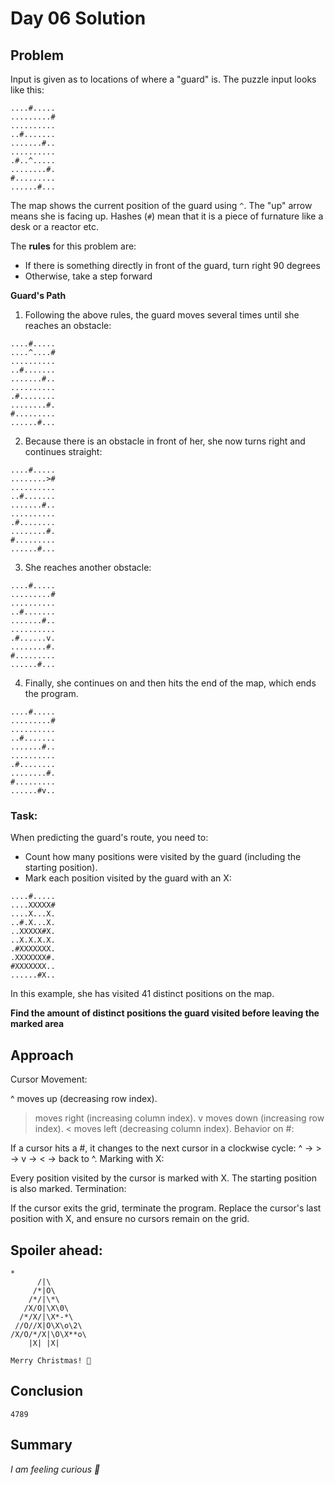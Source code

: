 # Day 06 Solution

## Problem

Input is given as to locations of where a "guard" is. The puzzle input looks like this:

```
....#.....
.........#
..........
..#.......
.......#..
..........
.#..^.....
........#.
#.........
......#...
```

The map shows the current position of the guard using `^`. The "up" arrow means she is facing up. Hashes (`#`) mean that it is a piece of furnature like a desk or a reactor etc.

The **rules** for this problem are:
- If there is something directly in front of the guard, turn right 90 degrees
- Otherwise, take a step forward

**Guard's Path**

1. Following the above rules, the guard moves several times until she reaches an obstacle:

```
....#.....
....^....#
..........
..#.......
.......#..
..........
.#........
........#.
#.........
......#...
```

2. Because there is an obstacle in front of her, she now turns right and continues straight:

```
....#.....
........>#
..........
..#.......
.......#..
..........
.#........
........#.
#.........
......#...
```

3. She reaches another obstacle:

```
....#.....
.........#
..........
..#.......
.......#..
..........
.#......v.
........#.
#.........
......#...
```

4. Finally, she continues on and then hits the end of the map, which ends the program.

```
....#.....
.........#
..........
..#.......
.......#..
..........
.#........
........#.
#.........
......#v..
```

### Task:

When predicting the guard's route, you need to:
- Count how many positions were visited by the guard (including the starting position).
- Mark each position visited by the guard with an X:

```
....#.....
....XXXXX#
....X...X.
..#.X...X.
..XXXXX#X.
..X.X.X.X.
.#XXXXXXX.
.XXXXXXX#.
#XXXXXXX..
......#X..

```
In this example, she has visited 41 distinct positions on the map.

**Find the amount of distinct positions the guard visited before leaving the marked area**

## Approach

Cursor Movement:

^ moves up (decreasing row index).
> moves right (increasing column index).
v moves down (increasing row index).
< moves left (decreasing column index).
Behavior on #:

If a cursor hits a #, it changes to the next cursor in a clockwise cycle:
^ → > → v → < → back to ^.
Marking with X:

Every position visited by the cursor is marked with X.
The starting position is also marked.
Termination:

If the cursor exits the grid, terminate the program. Replace the cursor's last position with X, and ensure no cursors remain on the grid.

## Spoiler ahead:
```
*
      /|\
     /*|O\
    /*/|\*\
   /X/O|\X\0\
  /*/X/|\X*-*\
 //O//X|O\X\o\2\
/X/O/*/X|\O\X**o\
    |X| |X|

Merry Christmas! 🎄
```

## Conclusion
```
4789
```
## Summary

_I am feeling curious 🤔_